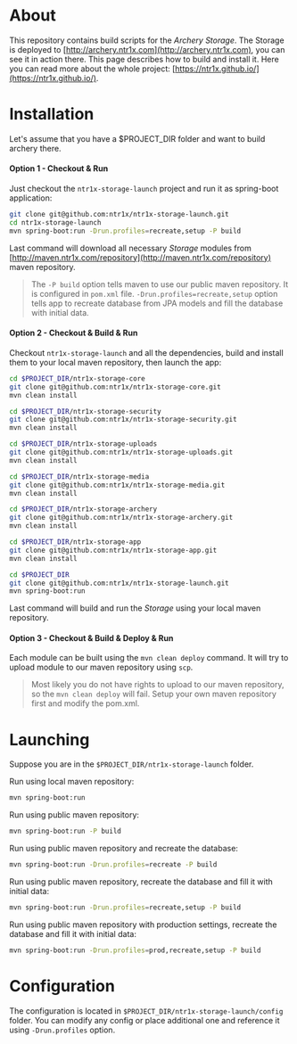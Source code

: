 # About

This repository contains build scripts for the _Archery Storage_. The Storage is deployed to
[http://archery.ntr1x.com](http://archery.ntr1x.com), you can see it in action there.
This page describes how to build and install it. Here you can read more about the whole project:
[https://ntr1x.github.io/](https://ntr1x.github.io/).

# Installation

Let's assume that you have a $PROJECT_DIR folder and want to build archery there.

#### Option 1 - Checkout & Run

Just checkout the `ntr1x-storage-launch` project and run it as spring-boot application:

``` bash
git clone git@github.com:ntr1x/ntr1x-storage-launch.git
cd ntr1x-storage-launch
mvn spring-boot:run -Drun.profiles=recreate,setup -P build
```

Last command will download all necessary _Storage_ modules from [http://maven.ntr1x.com/repository](http://maven.ntr1x.com/repository)
maven repository.

> The `-P build` option tells maven to use our public maven repository.
> It is configured in `pom.xml` file. `-Drun.profiles=recreate,setup`
> option tells app to recreate database from JPA models and fill
> the database with initial data.

#### Option 2 - Checkout & Build & Run

Checkout `ntr1x-storage-launch` and all the dependencies, build and install them to your local maven repository, then launch the app:

``` bash
cd $PROJECT_DIR/ntr1x-storage-core
git clone git@github.com:ntr1x/ntr1x-storage-core.git
mvn clean install

cd $PROJECT_DIR/ntr1x-storage-security
git clone git@github.com:ntr1x/ntr1x-storage-security.git
mvn clean install

cd $PROJECT_DIR/ntr1x-storage-uploads
git clone git@github.com:ntr1x/ntr1x-storage-uploads.git
mvn clean install

cd $PROJECT_DIR/ntr1x-storage-media
git clone git@github.com:ntr1x/ntr1x-storage-media.git
mvn clean install

cd $PROJECT_DIR/ntr1x-storage-archery
git clone git@github.com:ntr1x/ntr1x-storage-archery.git
mvn clean install

cd $PROJECT_DIR/ntr1x-storage-app
git clone git@github.com:ntr1x/ntr1x-storage-app.git
mvn clean install

cd $PROJECT_DIR
git clone git@github.com:ntr1x/ntr1x-storage-launch.git
mvn spring-boot:run
```

Last command will build and run the _Storage_ using your
local maven repository.

#### Option 3 - Checkout & Build & Deploy & Run

Each module can be built using the `mvn clean deploy` command.
It will try to upload module to our maven repository using `scp`.

> Most likely you do not have rights to upload to our maven
> repository, so the `mvn clean deploy` will fail. Setup your own
> maven repository first and modify the pom.xml.

# Launching

Suppose you are in the `$PROJECT_DIR/ntr1x-storage-launch` folder.

Run using local maven repository:

```bash
mvn spring-boot:run
```

Run using public maven repository:

```bash
mvn spring-boot:run -P build
```

Run using public maven repository and recreate the database:

```bash
mvn spring-boot:run -Drun.profiles=recreate -P build
```

Run using public maven repository, recreate the database and fill it with initial data:

```bash
mvn spring-boot:run -Drun.profiles=recreate,setup -P build
```

Run using public maven repository with production settings, recreate the database and fill it with initial data:

```bash
mvn spring-boot:run -Drun.profiles=prod,recreate,setup -P build
```


# Configuration

The configuration is located in `$PROJECT_DIR/ntr1x-storage-launch/config` folder.
You can modify any config or place additional one and reference
it using `-Drun.profiles` option.
